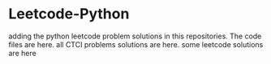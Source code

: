 # Leetcode-Python
adding the python leetcode problem solutions in this repositories. 
The code files are here.
all CTCI problems solutions are here.
some leetcode solutions are here







































































































































































































































